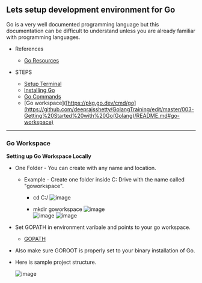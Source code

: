 ## Lets setup development environment for Go

Go is a very well documented programming language but this documentation can be difficult to understand unless you are already familiar with programming languages.

* References
    * [Go Resources](https://www.golang-book.com/)

* STEPS
    * [Setup Terminal](https://git-scm.com/book/en/v2/Getting-Started-Installing-Git)
    * [Installing Go](https://go.dev/doc/install)
    * [Go Commands](https://pkg.go.dev/cmd/go)
    * [Go workspace]([https://pkg.go.dev/cmd/go](https://github.com/deeprajsshetty/GolangTraining/edit/master/003-Getting%20Started%20with%20Go(Golang)/README.md#go-workspace)
---

### Go Workspace

**Setting up Go Workspace Locally**  
* One Folder - You can create with any name and location.
    * Example - Create one folder inside C: Drive with the name called "goworkspace".
      * cd C:/
      ![image](https://user-images.githubusercontent.com/21126970/171479073-1c41d752-f2e9-4194-87de-e890b304bf5d.png)
      
      * mkdir goworkspace
      ![image](https://user-images.githubusercontent.com/21126970/171479154-5585e67b-2efe-4d93-b627-d975e0061a4c.png)   
      ![image](https://user-images.githubusercontent.com/21126970/171479278-855164ec-f57f-4746-9fb5-c47198d7a21d.png)
      ![image](https://user-images.githubusercontent.com/21126970/171479374-7930361f-81f5-46e9-8c8d-48d9b3c9db56.png)
* Set GOPATH in environment varibale and points to your go workspace.
   * [GOPATH](https://go.dev/doc/gopath_code)
* Also make sure GOROOT is properly set to your binary installation of Go.
* Here is sample project structure.

  ![image](https://user-images.githubusercontent.com/21126970/171479851-fa553ba0-cd28-4472-a5ec-576b7d3689b4.png)
  
